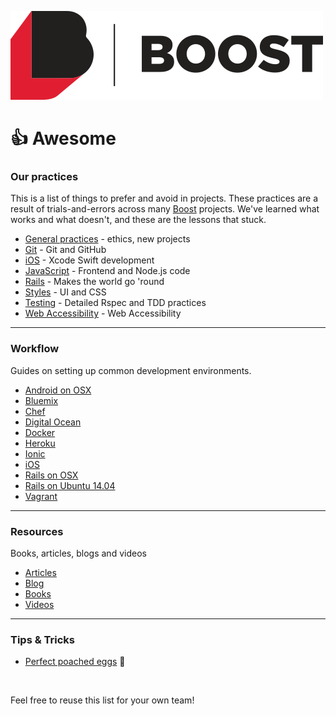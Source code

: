 ![Boost Logo](https://raw.githubusercontent.com/boost/awesome/master/images/logo.png)
# :thumbsup: Awesome

### Our practices
This is a list of things to prefer and avoid in projects. These practices are a result of trials-and-errors across many [Boost] projects. We've learned what works and what doesn't, and these are the lessons that stuck.

- [General practices](practices/) - ethics, new projects
- [Git](practices/git.md) - Git and GitHub
- [iOS](practices/ios.md) - Xcode Swift development
- [JavaScript](practices/javascript.md) - Frontend and Node.js code
- [Rails](practices/rails.md) - Makes the world go 'round
- [Styles](practices/design.md) - UI and CSS
- [Testing](practices/testing.md) - Detailed Rspec and TDD practices
- [Web Accessibility](practices/web-accessibility.md) - Web Accessibility

----

### Workflow
Guides on setting up common development environments.

- [Android on OSX](workflow/android-osx.md)
- [Bluemix](workflow/bluemix.md)
- [Chef](workflow/chef.md)
- [Digital Ocean](workflow/digitalocean.md)
- [Docker](workflow/docker.md)
- [Heroku](workflow/heroku.md)
- [Ionic](workflow/ionic.md)
- [iOS](workflow/ios.md)
- [Rails on OSX](workflow/rails-osx.md)
- [Rails on Ubuntu 14.04](workflow/rails-ubuntu1404.md)
- [Vagrant](workflow/vagrant.md)

----

### Resources
Books, articles, blogs and videos

- [Articles](resources/articles.md)
- [Blog](resources/blog.md)
- [Books](resources/books.md)
- [Videos](resources/videos.md)

----

### Tips & Tricks
- [Perfect poached eggs](https://raw.githubusercontent.com/boost/awesome/master/images/how%20to%20cook%20an%20egg.png) :egg:


[Boost]: http://boost.co.nz

<br>

Feel free to reuse this list for your own team!
